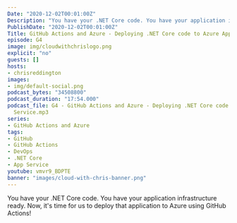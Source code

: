 ```yaml
---
Date: "2020-12-02T00:01:00Z"
Description: "You have your .NET Core code. You have your application infrastructure ready. Now, it's time for us to deploy that application to Azure using GitHub Actions!"
PublishDate: "2020-12-02T00:01:00Z"
Title: GitHub Actions and Azure - Deploying .NET Core code to Azure App Service
episode: G4
image: img/cloudwithchrislogo.png
explicit: "no"
guests: []
hosts:
- chrisreddington
images:
- img/default-social.png
podcast_bytes: "34508800"
podcast_duration: "17:54.000"
podcast_file: G4 - GitHub Actions and Azure - Deploying .NET Core code to Azure App
  Service.mp3
series:
- GitHub Actions and Azure
tags:
- GitHub
- GitHub Actions
- DevOps
- .NET Core
- App Service
youtube: vmvr9_BDPTE
banner: "images/cloud-with-chris-banner.png"
---
```

You have your .NET Core code. You have your application infrastructure ready. Now, it's time for us to deploy that application to Azure using GitHub Actions!